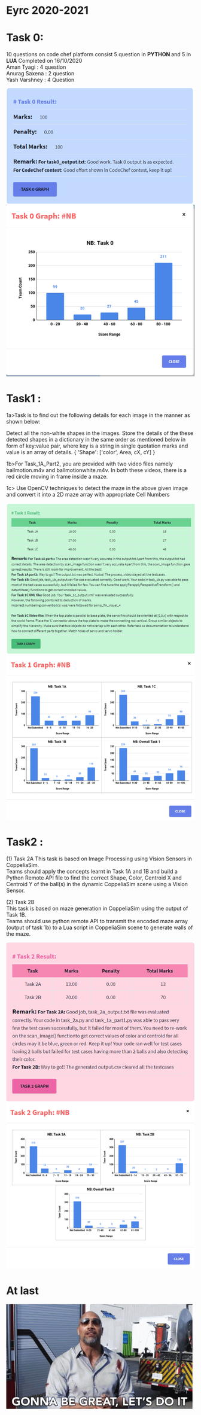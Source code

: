 # Eyrc 2020-2021
# Task 0:
10 questions on code chef platform consist 5 question in <b> PYTHON </b> and 5 in <b> LUA</b>
Completed on 16/10/2020<br>
Aman Tyagi : 4 question<br>
Anurag Saxena : 2 question<br>
Yash Varshney : 4 Question<br>

![](REsult%20and%20marks%20ss/Task0result.PNG)
![](REsult%20and%20marks%20ss/Task0Graph.PNG)



# Task1 :
1a>Task is to find out the following details for each image in the manner as shown below:

Detect all the non-white shapes in the images.
Store the details of the these detected shapes in a dictionary in the same order as mentioned below in form of key:value pair, where key is a string in single quotation marks and value is an array of details.
{ 'Shape': ['color', Area, cX, cY] }
<br>


1b>For Task_1A_Part2, you are provided with two video files namely ballmotion.m4v and ballmotionwhite.m4v. In both these videos, there is a red circle moving in frame inside a maze.
<br>


1c> Use OpenCV techniques to detect the maze in the above given image and convert it into a 2D maze array with appropriate Cell Numbers

![](REsult%20and%20marks%20ss/Task1result.PNG)
![](REsult%20and%20marks%20ss/Task1graph.PNG)


# Task2 :
(1) Task 2A
This task is based on Image Processing using Vision Sensors in CoppeliaSim.<br>
Teams should apply the concepts learnt in Task 1A and 1B and build a Python Remote API file to find the correct Shape, Color, Centroid X and Centroid Y of the ball(s) in the dynamic CoppeliaSim scene using a Vision Sensor.<br>


(2) Task 2B<br>
This task is based on maze generation in CoppeliaSim using the output of Task 1B.<br>
Teams should use python remote API to transmit the encoded maze array (output of task 1b) to a Lua script in CoppeliaSim scene to generate walls of the maze.<br>

![](REsult%20and%20marks%20ss/Task2A%20result.PNG)
![](REsult%20and%20marks%20ss/Task2Graph.PNG)


#  At last

![](REsult%20and%20marks%20ss/68747470733a2f2f6d656469612e67697068792e636f6d2f6d656469612f6566504132594439424657533330474a35762f67697068792e676966.gif)


